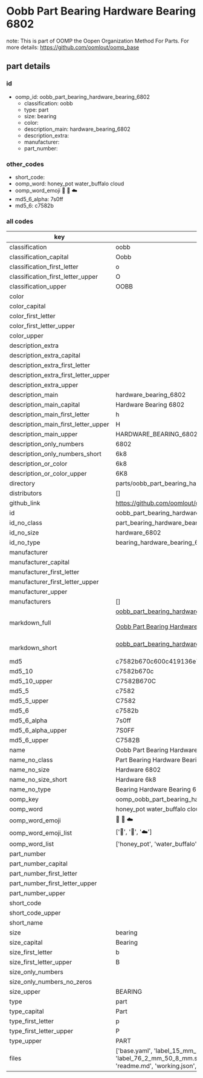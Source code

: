 # Oobb Part Bearing Hardware Bearing 6802  

note: This is part of OOMP the Oopen Organization Method For Parts. For more details: https://github.com/oomlout/oomp_base

##  part details





### id
* oomp_id: oobb_part_bearing_hardware_bearing_6802
  * classification: oobb
  * type: part
  * size: bearing
  * color: 
  * description_main: hardware_bearing_6802
  * description_extra: 
  * manufacturer: 
  * part_number: 

### other_codes
* short_code: 
* oomp_word: honey_pot water_buffalo cloud
* oomp_word_emoji :honey_pot: :water_buffalo: :cloud:
* md5_6_alpha: 7s0ff
* md5_6: c7582b

### all codes 
| key | value |  
| --- | --- |  
| classification | oobb |  
| classification_capital | Oobb |  
| classification_first_letter | o |  
| classification_first_letter_upper | O |  
| classification_upper | OOBB |  
| color |  |  
| color_capital |  |  
| color_first_letter |  |  
| color_first_letter_upper |  |  
| color_upper |  |  
| description_extra |  |  
| description_extra_capital |  |  
| description_extra_first_letter |  |  
| description_extra_first_letter_upper |  |  
| description_extra_upper |  |  
| description_main | hardware_bearing_6802 |  
| description_main_capital | Hardware Bearing 6802 |  
| description_main_first_letter | h |  
| description_main_first_letter_upper | H |  
| description_main_upper | HARDWARE_BEARING_6802 |  
| description_only_numbers | 6802 |  
| description_only_numbers_short | 6k8 |  
| description_or_color | 6k8 |  
| description_or_color_upper | 6K8 |  
| directory | parts/oobb_part_bearing_hardware_bearing_6802 |  
| distributors | [] |  
| github_link | https://github.com/oomlout/oomlout_oomp_part_src/tree/main/parts/oobb_part_bearing_hardware_bearing_6802/working |  
| id | oobb_part_bearing_hardware_bearing_6802 |  
| id_no_class | part_bearing_hardware_bearing_6802 |  
| id_no_size | hardware_6802 |  
| id_no_type | bearing_hardware_bearing_6802 |  
| manufacturer |  |  
| manufacturer_capital |  |  
| manufacturer_first_letter |  |  
| manufacturer_first_letter_upper |  |  
| manufacturer_upper |  |  
| manufacturers | [] |  
| markdown_full | [oobb_part_bearing_hardware_bearing_6802](https://github.com/oomlout/oomlout_oomp_part_src/tree/main/parts/oobb_part_bearing_hardware_bearing_6802/working)<br>[](https://github.com/oomlout/oomlout_oomp_part_src/tree/main/parts/oobb_part_bearing_hardware_bearing_6802/working)<br>[Oobb Part Bearing Hardware Bearing 6802](https://github.com/oomlout/oomlout_oomp_part_src/tree/main/parts/oobb_part_bearing_hardware_bearing_6802/working)<br><br> |  
| markdown_short | [oobb_part_bearing_hardware_bearing_6802](https://github.com/oomlout/oomlout_oomp_part_src/tree/main/parts/oobb_part_bearing_hardware_bearing_6802/working)<br><br> |  
| md5 | c7582b670c600c419136e73f59d70090 |  
| md5_10 | c7582b670c |  
| md5_10_upper | C7582B670C |  
| md5_5 | c7582 |  
| md5_5_upper | C7582 |  
| md5_6 | c7582b |  
| md5_6_alpha | 7s0ff |  
| md5_6_alpha_upper | 7S0FF |  
| md5_6_upper | C7582B |  
| name | Oobb Part Bearing Hardware Bearing 6802 |  
| name_no_class | Part Bearing Hardware Bearing 6802 |  
| name_no_size | Hardware 6802 |  
| name_no_size_short | Hardware 6k8 |  
| name_no_type | Bearing Hardware Bearing 6802 |  
| oomp_key | oomp_oobb_part_bearing_hardware_bearing_6802 |  
| oomp_word | honey_pot water_buffalo cloud |  
| oomp_word_emoji | :honey_pot: :water_buffalo: :cloud: |  
| oomp_word_emoji_list | [':honey_pot:', ':water_buffalo:', ':cloud:'] |  
| oomp_word_list | ['honey_pot', 'water_buffalo', 'cloud'] |  
| part_number |  |  
| part_number_capital |  |  
| part_number_first_letter |  |  
| part_number_first_letter_upper |  |  
| part_number_upper |  |  
| short_code |  |  
| short_code_upper |  |  
| short_name |  |  
| size | bearing |  
| size_capital | Bearing |  
| size_first_letter | b |  
| size_first_letter_upper | B |  
| size_only_numbers |  |  
| size_only_numbers_no_zeros |  |  
| size_upper | BEARING |  
| type | part |  
| type_capital | Part |  
| type_first_letter | p |  
| type_first_letter_upper | P |  
| type_upper | PART |  
| files | ['base.yaml', 'label_15_mm_30_mm.pdf', 'label_15_mm_30_mm.svg', 'label_76_2_mm_50_8_mm.pdf', 'label_76_2_mm_50_8_mm.svg', 'label_oomlout_76_2_mm_50_8_mm.pdf', 'label_oomlout_76_2_mm_50_8_mm.svg', 'readme.md', 'working.json', 'working.yaml'] |  
